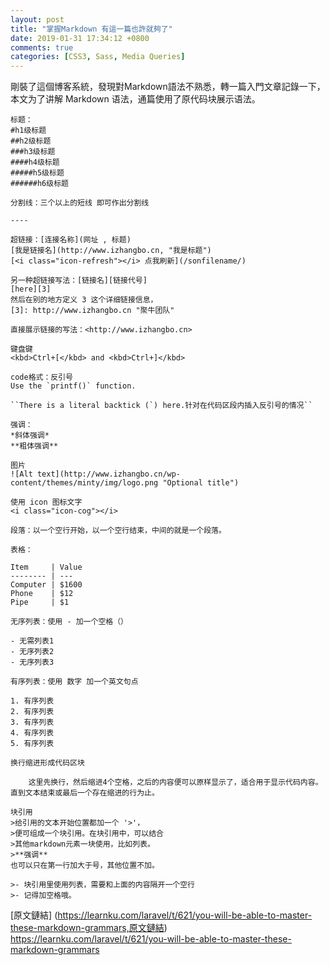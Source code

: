 ```yaml
---
layout: post
title: "掌握Markdown 有這一篇也許就夠了"
date: 2019-01-31 17:34:12 +0800
comments: true
categories: [CSS3, Sass, Media Queries]
---
```

剛裝了這個博客系統，發現對Markdown語法不熟悉，轉一篇入門文章記錄一下，本文为了讲解 Markdown 语法，通篇使用了原代码块展示语法。

	标题：
	#h1级标题
	##h2级标题
	###h3级标题
	####h4级标题
	#####h5级标题
	######h6级标题

	分割线：三个以上的短线 即可作出分割线

	----

	超链接：[连接名称](网址 , 标题)
	[我是链接名](http://www.izhangbo.cn, "我是标题")
	[<i class="icon-refresh"></i> 点我刷新](/sonfilename/)

	另一种超链接写法：[链接名][链接代号]
	[here][3]
	然后在别的地方定义 3 这个详细链接信息，
	[3]: http://www.izhangbo.cn "聚牛团队"

	直接展示链接的写法：<http://www.izhangbo.cn>

	键盘键
	<kbd>Ctrl+[</kbd> and <kbd>Ctrl+]</kbd>

	code格式：反引号
	Use the `printf()` function.

	``There is a literal backtick (`) here.针对在代码区段内插入反引号的情况``

	强调：
	*斜体强调*
	**粗体强调**

	图片
	![Alt text](http://www.izhangbo.cn/wp-content/themes/minty/img/logo.png "Optional title")

	使用 icon 图标文字
	<i class="icon-cog"></i>

	段落：以一个空行开始，以一个空行结束，中间的就是一个段落。

	表格：

	Item     | Value
	-------- | ---
	Computer | $1600
	Phone    | $12
	Pipe     | $1

	无序列表：使用 - 加一个空格（）

	- 无需列表1
	- 无序列表2
	- 无序列表3

	有序列表：使用 数字 加一个英文句点

	1. 有序列表
	2. 有序列表
	3. 有序列表
	4. 有序列表
	5. 有序列表

	换行缩进形成代码区块

	    这里先换行，然后缩进4个空格，之后的内容便可以原样显示了，适合用于显示代码内容。直到文本结束或最后一个存在缩进的行为止。    

	块引用
	>给引用的文本开始位置都加一个 '>'，
	>便可组成一个块引用。在块引用中，可以结合
	>其他markdown元素一块使用，比如列表。
	>**强调**
	也可以只在第一行加大于号，其他位置不加。

	>- 块引用里使用列表，需要和上面的内容隔开一个空行
	>- 记得加空格哦。

[原文鏈結] (https://learnku.com/laravel/t/621/you-will-be-able-to-master-these-markdown-grammars,原文鏈結)  <https://learnku.com/laravel/t/621/you-will-be-able-to-master-these-markdown-grammars>
